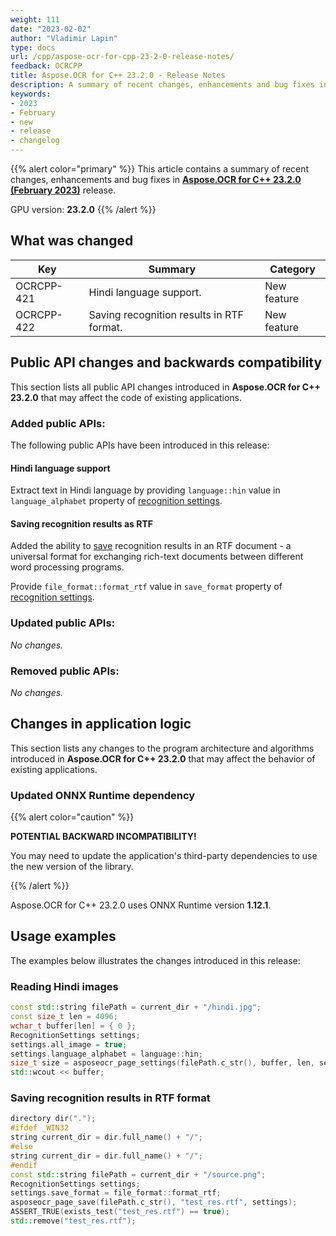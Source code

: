 ```yaml
---
weight: 111
date: "2023-02-02"
author: "Vladimir Lapin"
type: docs
url: /cpp/aspose-ocr-for-cpp-23-2-0-release-notes/
feedback: OCRCPP
title: Aspose.OCR for C++ 23.2.0 - Release Notes
description: A summary of recent changes, enhancements and bug fixes in Aspose.OCR for C++ 23.2.0 (February 2023) release.
keywords:
- 2023
- February
- new
- release
- changelog
---
```


{{% alert color="primary" %}}
This article contains a summary of recent changes, enhancements and bug fixes in [**Aspose.OCR for C++ 23.2.0 (February 2023)**](https://www.nuget.org/packages/Aspose.Ocr.Cpp/23.2.0) release.

GPU version: **23.2.0**
{{% /alert %}}

## What was changed

Key | Summary | Category
--- | ------- | --------
OCRCPP-421 | Hindi language support. | New feature
OCRCPP-422 | Saving recognition results in RTF format. | New feature

## Public API changes and backwards compatibility

This section lists all public API changes introduced in **Aspose.OCR for C++ 23.2.0** that may affect the code of existing applications.

### Added public APIs:

The following public APIs have been introduced in this release:

#### Hindi language support

Extract text in Hindi language by providing `language::hin` value in `language_alphabet` property of [recognition settings](/ocr/cpp/settings/).

#### Saving recognition results as RTF

Added the ability to [save](/ocr/cpp/save-file/) recognition results in an RTF document - a universal format for exchanging rich-text documents between different word processing programs.

Provide `file_format::format_rtf` value in `save_format` property of [recognition settings](/ocr/cpp/settings/).

### Updated public APIs:

_No changes._

### Removed public APIs:

_No changes._

## Changes in application logic

This section lists any changes to the program architecture and algorithms introduced in **Aspose.OCR for C++ 23.2.0** that may affect the behavior of existing applications.

### Updated ONNX Runtime dependency

{{% alert color="caution" %}}

**POTENTIAL BACKWARD INCOMPATIBILITY!**

You may need to update the application's third-party dependencies to use the new version of the library.

{{% /alert %}}

Aspose.OCR for C++ 23.2.0 uses ONNX Runtime version **1.12.1**.

## Usage examples

The examples below illustrates the changes introduced in this release:

### Reading Hindi images

```cpp
const std::string filePath = current_dir + "/hindi.jpg";
const size_t len = 4096;
wchar_t buffer[len] = { 0 };
RecognitionSettings settings;
settings.all_image = true;
settings.language_alphabet = language::hin;
size_t size = asposeocr_page_settings(filePath.c_str(), buffer, len, settings);
std::wcout << buffer;
```

### Saving recognition results in RTF format

```cpp
directory dir(".");
#ifdef _WIN32
string current_dir = dir.full_name() + "/";
#else
string current_dir = dir.full_name() + "/";
#endif
const std::string filePath = current_dir + "/source.png";
RecognitionSettings settings;
settings.save_format = file_format::format_rtf;
asposeocr_page_save(filePath.c_str(), "test_res.rtf", settings);
ASSERT_TRUE(exists_test("test_res.rtf") == true);
std::remove("test_res.rtf");
```
